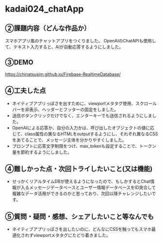 # kadai024_chatApp

## ②課題内容（どんな作品か）

スマホアプリ風のチャットアプリをつくりました。
OpenAIのChatAPIも使用して、テキスト入力すると、AIが自動応答するようにしました。

## ③DEMO
https://chinatsusim.github.io/Firebase-RealtimeDatabase/

## ④工夫した点
- ネイティブアプリっぽさを出すために、viewportメタタグ使用、スクロールバーを非表示、ヘッダーとフッターの固定をしました。
- 送信ボタンクリックだけでなく、エンターキーでも送信されるようにしました。
- OpenAIによる応答か、自分の入力かは、呼び出したオブジェクトの値に応じて、class属性の異なるHTMLをoutputするようにし、それぞれ異なるCSSをあてることで、メッセージ主体を分かりやすくしました。
- プロンプトに応答文字制限をつけ、max_tokenも設定することで、トークン量を節約するようにしました。

## ④難しかった点・次回トライしたいこと(又は機能)
- せっかくリアルタイムDBが使えるようになったので、もしかするとChat情報が入るメッセージデータベースとユーザー情報データベースをID突合して複雑なデータ活用ができるのかと思っており、次回以降チャレンジしたいです。

## ⑤質問・疑問・感想、シェアしたいこと等なんでも
- ネイティブアプリっぽさを出したいのに、どんなにCSSを触ってもスマホ最適化されずviewportメタタグにたどり着きました。
